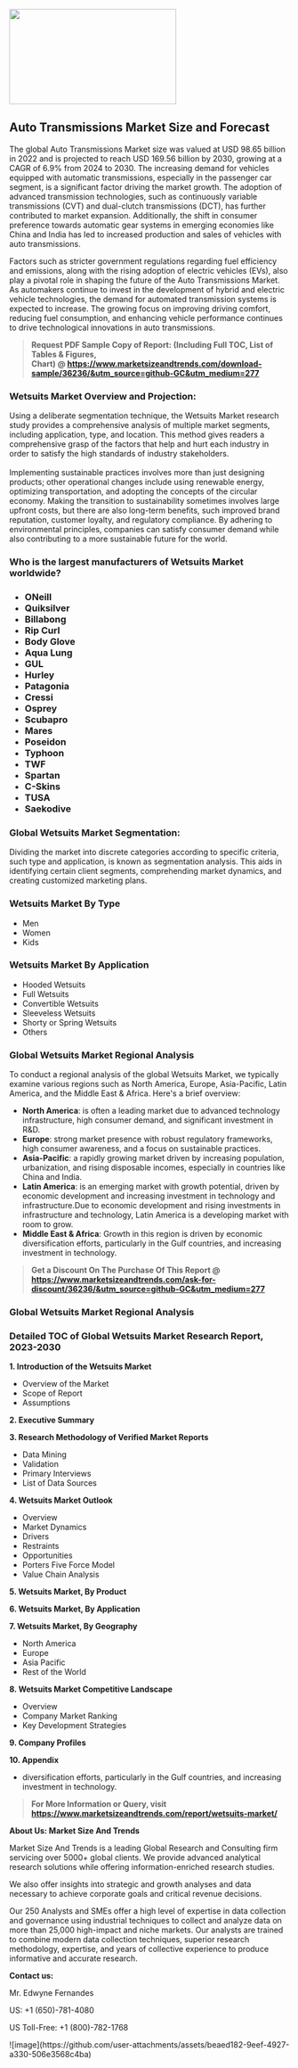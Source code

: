 <p><img class="alignnone size-medium wp-image-20088" src="https://ffe5etoiles.com/wp-content/uploads/2024/12/MST1-300x171.png" alt="" width="300" height="171" /></p><h2>Auto Transmissions Market Size and Forecast</h2><p>The global Auto Transmissions Market size was valued at USD 98.65 billion in 2022 and is projected to reach USD 169.56 billion by 2030, growing at a CAGR of 6.9% from 2024 to 2030. The increasing demand for vehicles equipped with automatic transmissions, especially in the passenger car segment, is a significant factor driving the market growth. The adoption of advanced transmission technologies, such as continuously variable transmissions (CVT) and dual-clutch transmissions (DCT), has further contributed to market expansion. Additionally, the shift in consumer preference towards automatic gear systems in emerging economies like China and India has led to increased production and sales of vehicles with auto transmissions.</p><p>Factors such as stricter government regulations regarding fuel efficiency and emissions, along with the rising adoption of electric vehicles (EVs), also play a pivotal role in shaping the future of the Auto Transmissions Market. As automakers continue to invest in the development of hybrid and electric vehicle technologies, the demand for automated transmission systems is expected to increase. The growing focus on improving driving comfort, reducing fuel consumption, and enhancing vehicle performance continues to drive technological innovations in auto transmissions.</p></p><blockquote id="" class=""><strong>Request PDF Sample Copy of Report: (Including Full TOC, List of Tables &amp; Figures, Chart)&nbsp;@&nbsp;<strong><a href="https://www.marketsizeandtrends.com/download-sample/36236/&utm_source=github-GC&utm_medium=277" target="_blank">https://www.marketsizeandtrends.com/download-sample/36236/&utm_source=github-GC&utm_medium=277</a></strong></strong></blockquote><h3 id="" class="">Wetsuits Market&nbsp;Overview and Projection:</h3><p id="" class="">Using a deliberate segmentation technique, the Wetsuits Market research study provides a comprehensive analysis of multiple market segments, including application, type, and location. This method gives readers a comprehensive grasp of the factors that help and hurt each industry in order to satisfy the high standards of industry stakeholders. <br /> <br />Implementing sustainable practices involves more than just designing products; other operational changes include using renewable energy, optimizing transportation, and adopting the concepts of the circular economy. Making the transition to sustainability sometimes involves large upfront costs, but there are also long-term benefits, such improved brand reputation, customer loyalty, and regulatory compliance. By adhering to environmental principles, companies can satisfy consumer demand while also contributing to a more sustainable future for the world.</p><h3 id="" class="">Who is the largest manufacturers of&nbsp;Wetsuits Market worldwide?</h3><h3 class=""><p><ul><li>ONeill </li><li> Quiksilver </li><li> Billabong </li><li> Rip Curl </li><li> Body Glove </li><li> Aqua Lung </li><li> GUL </li><li> Hurley </li><li> Patagonia </li><li> Cressi </li><li> Osprey </li><li> Scubapro </li><li> Mares </li><li> Poseidon </li><li> Typhoon </li><li> TWF </li><li> Spartan </li><li> C-Skins </li><li> TUSA </li><li> Saekodive</li></ul></p></h3><h3 id="" class="">Global&nbsp;Wetsuits Market Segmentation:</h3><p id="" class="">Dividing the market into discrete categories according to specific criteria, such type and application, is known as segmentation analysis. This aids in identifying certain client segments, comprehending market dynamics, and creating customized marketing plans.</p><h3 id="" class="">Wetsuits Market&nbsp;By Type</h3><p><p><ul><li>Men </li><li> Women </li><li> Kids</p></li></ul></p></p><h3 id="" class="">Wetsuits Market&nbsp;By Application</h3><p class=""><p><ul><li>Hooded Wetsuits </li><li> Full Wetsuits </li><li> Convertible Wetsuits </li><li> Sleeveless Wetsuits </li><li> Shorty or Spring Wetsuits </li><li> Others</li></ul></p></p><h3 id="" class="">Global Wetsuits Market Regional Analysis</h3><p id="" class="">To conduct a regional analysis of the global Wetsuits Market, we typically examine various regions such as North America, Europe, Asia-Pacific, Latin America, and the Middle East &amp; Africa. Here's a brief overview:</p><ul><li><strong>North America</strong>: is often a leading market due to advanced technology infrastructure, high consumer demand, and significant investment in R&amp;D.</li><li><strong>Europe</strong>: strong market presence with robust regulatory frameworks, high consumer awareness, and a focus on sustainable practices.</li><li><strong>Asia-Pacific</strong>: a rapidly growing market driven by increasing population, urbanization, and rising disposable incomes, especially in countries like China and India.</li><li><strong>Latin America</strong>: is an emerging market with growth potential, driven by economic development and increasing investment in technology and infrastructure.Due to economic development and rising investments in infrastructure and technology, Latin America is a developing market with room to grow.</li><li><strong>Middle East &amp; Africa</strong>: Growth in this region is driven by economic diversification efforts, particularly in the Gulf countries, and increasing investment in technology.</li></ul><blockquote id="" class=""><strong>Get a Discount On The Purchase Of This Report @ <strong><a href="https://www.marketsizeandtrends.com/ask-for-discount/36236/&utm_source=github-GC&utm_medium=277" target="_blank">https://www.marketsizeandtrends.com/ask-for-discount/36236/&utm_source=github-GC&utm_medium=277</a></strong></strong></blockquote><h3 id="" class="">Global Wetsuits Market Regional Analysis</h3><h3 id="" class="">Detailed TOC of Global Wetsuits Market Research Report, 2023-2030</h3><p id="" class=""><strong>1. Introduction of the Wetsuits Market</strong></p><ul><li>Overview of the Market</li><li>Scope of Report</li><li>Assumptions</li></ul><p id="" class=""><strong>2. Executive Summary</strong></p><p id="" class=""><strong>3. Research Methodology of Verified Market Reports</strong></p><ul><li>Data Mining</li><li>Validation</li><li>Primary Interviews</li><li>List of Data Sources</li></ul><p id="" class=""><strong>4. Wetsuits Market Outlook</strong></p><ul><li>Overview</li><li>Market Dynamics</li><li>Drivers</li><li>Restraints</li><li>Opportunities</li><li>Porters Five Force Model</li><li>Value Chain Analysis</li></ul><p id="" class=""><strong>5. Wetsuits Market, By Product</strong></p><p id="" class=""><strong>6. Wetsuits Market, By Application</strong></p><p id="" class=""><strong>7. Wetsuits Market, By Geography</strong></p><ul><li>North America</li><li>Europe</li><li>Asia Pacific</li><li>Rest of the World</li></ul><p id="" class=""><strong>8. Wetsuits Market Competitive Landscape</strong></p><ul><li>Overview</li><li>Company Market Ranking</li><li>Key Development Strategies</li></ul><p id="" class=""><strong>9. Company Profiles</strong></p><p id="" class=""><strong>10. Appendix</strong></p><ul><li>diversification efforts, particularly in the Gulf countries, and increasing investment in technology.</li></ul><blockquote id="" class=""><strong>For More Information or Query, visit <strong><strong><a href="https://www.marketsizeandtrends.com/report/wetsuits-market/" target="_blank">https://www.marketsizeandtrends.com/report/wetsuits-market/</a></strong></strong></strong></blockquote><p id="" class=""><strong>About Us: Market Size And Trends</strong></p><p id="" class="">Market Size And Trends is a leading Global Research and Consulting firm servicing over 5000+ global clients. We provide advanced analytical research solutions while offering information-enriched research studies.</p><p id="" class="">We also offer insights into strategic and growth analyses and data necessary to achieve corporate goals and critical revenue decisions.</p><p id="" class="">Our 250 Analysts and SMEs offer a high level of expertise in data collection and governance using industrial techniques to collect and analyze data on more than 25,000 high-impact and niche markets. Our analysts are trained to combine modern data collection techniques, superior research methodology, expertise, and years of collective experience to produce informative and accurate research.</p><p id="" class=""><strong>Contact us:</strong></p><p id="" class="">Mr. Edwyne Fernandes</p><p id="" class="">US: +1 (650)-781-4080</p><p id="" class="">US Toll-Free: +1 (800)-782-1768</p>
![image](https://github.com/user-attachments/assets/beaed182-9eef-4927-a330-506e3568c4ba)
